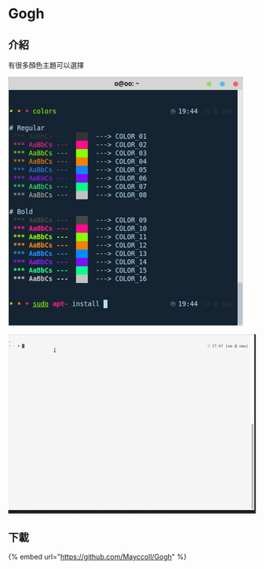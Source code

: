 # Gogh

## 介紹

有很多顏色主題可以選擇

![&#x7D42;&#x7AEF; Gogh &#x4E3B;&#x984C;](../../../.gitbook/assets/themes.gif)

![&#x7D42;&#x7AEF; Gogh &#x5C55;&#x793A;](../../../.gitbook/assets/gogh-demo-profile.gif)

## 下載

{% embed url="https://github.com/Mayccoll/Gogh" %}

